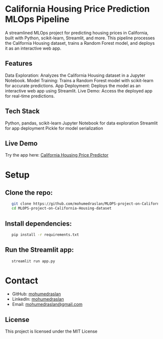 # California Housing Price Prediction MLOps Pipeline
A streamlined MLOps project for predicting housing prices in California, built with Python, scikit-learn, Streamlit, and more. This pipeline processes the California Housing dataset, trains a Random Forest model, and deploys it as an interactive web app.

## Features
Data Exploration: Analyzes the California Housing dataset in a Jupyter Notebook.
Model Training: Trains a Random Forest model with scikit-learn for accurate predictions.
App Deployment: Deploys the model as an interactive web app using Streamlit.
Live Demo: Access the deployed app for real-time predictions.
## Tech Stack
Python, pandas, scikit-learn
Jupyter Notebook for data exploration
Streamlit for app deployment
Pickle for model serialization
## Live Demo
Try the app here: [California Housing Price Predictor](https://mlops-project-on-california-housing-dataset-by-mohamed-raslan.streamlit.app/)

# Setup
## Clone the repo:
```bash
   git clone https://github.com/mohumedraslan/MLOPS-project-on-California-Housing-dataset.git
   cd MLOPS-project-on-California-Housing-dataset
```
## Install dependencies:
```bash
   pip install -r requirements.txt
```
## Run the Streamlit app:
```bash
   streamlit run app.py
```
# Contact
- GitHub: [mohumedraslan](https://github.com/mohumedraslan)
- LinkedIn: [mohumedraslan](https://www.linkedin.com/in/mohumed-raslan/)
- Email: mohumedraslan@gmail.com
## License
This project is licensed under the MIT License
